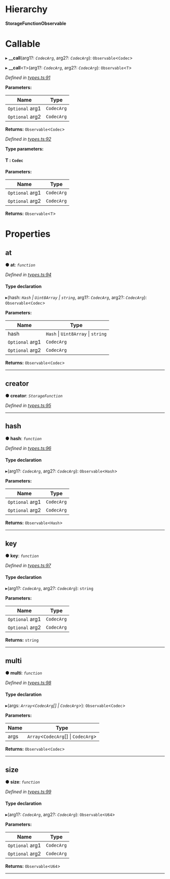 

# Hierarchy

**StorageFunctionObservable**

# Callable
▸ **__call**(arg1?: *`CodecArg`*, arg2?: *`CodecArg`*): `Observable`<`Codec`>

▸ **__call**<`T`>(arg1?: *`CodecArg`*, arg2?: *`CodecArg`*): `Observable`<`T`>

*Defined in [types.ts:91](https://github.com/polkadot-js/api/blob/d38ccd1/packages/api/src/types.ts#L91)*

**Parameters:**

| Name | Type |
| ------ | ------ |
| `Optional` arg1 | `CodecArg` |
| `Optional` arg2 | `CodecArg` |

**Returns:** `Observable`<`Codec`>

*Defined in [types.ts:92](https://github.com/polkadot-js/api/blob/d38ccd1/packages/api/src/types.ts#L92)*

**Type parameters:**

#### T :  `Codec`
**Parameters:**

| Name | Type |
| ------ | ------ |
| `Optional` arg1 | `CodecArg` |
| `Optional` arg2 | `CodecArg` |

**Returns:** `Observable`<`T`>

# Properties

<a id="at"></a>

##  at

**● at**: *`function`*

*Defined in [types.ts:94](https://github.com/polkadot-js/api/blob/d38ccd1/packages/api/src/types.ts#L94)*

#### Type declaration
▸(hash: *`Hash` \| `Uint8Array` \| `string`*, arg1?: *`CodecArg`*, arg2?: *`CodecArg`*): `Observable`<`Codec`>

**Parameters:**

| Name | Type |
| ------ | ------ |
| hash | `Hash` \| `Uint8Array` \| `string` |
| `Optional` arg1 | `CodecArg` |
| `Optional` arg2 | `CodecArg` |

**Returns:** `Observable`<`Codec`>

___
<a id="creator"></a>

##  creator

**● creator**: *`StorageFunction`*

*Defined in [types.ts:95](https://github.com/polkadot-js/api/blob/d38ccd1/packages/api/src/types.ts#L95)*

___
<a id="hash"></a>

##  hash

**● hash**: *`function`*

*Defined in [types.ts:96](https://github.com/polkadot-js/api/blob/d38ccd1/packages/api/src/types.ts#L96)*

#### Type declaration
▸(arg1?: *`CodecArg`*, arg2?: *`CodecArg`*): `Observable`<`Hash`>

**Parameters:**

| Name | Type |
| ------ | ------ |
| `Optional` arg1 | `CodecArg` |
| `Optional` arg2 | `CodecArg` |

**Returns:** `Observable`<`Hash`>

___
<a id="key"></a>

##  key

**● key**: *`function`*

*Defined in [types.ts:97](https://github.com/polkadot-js/api/blob/d38ccd1/packages/api/src/types.ts#L97)*

#### Type declaration
▸(arg1?: *`CodecArg`*, arg2?: *`CodecArg`*): `string`

**Parameters:**

| Name | Type |
| ------ | ------ |
| `Optional` arg1 | `CodecArg` |
| `Optional` arg2 | `CodecArg` |

**Returns:** `string`

___
<a id="multi"></a>

##  multi

**● multi**: *`function`*

*Defined in [types.ts:98](https://github.com/polkadot-js/api/blob/d38ccd1/packages/api/src/types.ts#L98)*

#### Type declaration
▸(args: *`Array`<`CodecArg`[] \| `CodecArg`>*): `Observable`<`Codec`>

**Parameters:**

| Name | Type |
| ------ | ------ |
| args | `Array`<`CodecArg`[] \| `CodecArg`> |

**Returns:** `Observable`<`Codec`>

___
<a id="size"></a>

##  size

**● size**: *`function`*

*Defined in [types.ts:99](https://github.com/polkadot-js/api/blob/d38ccd1/packages/api/src/types.ts#L99)*

#### Type declaration
▸(arg1?: *`CodecArg`*, arg2?: *`CodecArg`*): `Observable`<`U64`>

**Parameters:**

| Name | Type |
| ------ | ------ |
| `Optional` arg1 | `CodecArg` |
| `Optional` arg2 | `CodecArg` |

**Returns:** `Observable`<`U64`>

___

